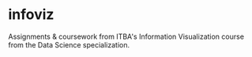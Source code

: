 # infoviz
Assignments &amp; coursework from ITBA's Information Visualization course from the Data Science specialization.

